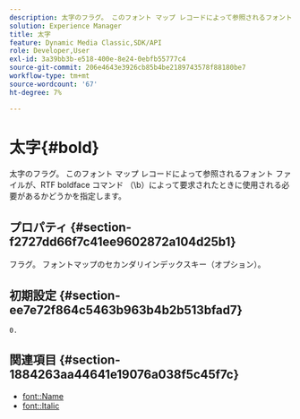 ```yaml
---
description: 太字のフラグ。 このフォント マップ レコードによって参照されるフォント ファイルが、RTF boldface コマンド （b）によって要求されたときに使用される必要があるかどうかを指定します。
solution: Experience Manager
title: 太字
feature: Dynamic Media Classic,SDK/API
role: Developer,User
exl-id: 3a39bb3b-e518-400e-8e24-0ebfb55777c4
source-git-commit: 206e4643e3926cb85b4be2189743578f88180be7
workflow-type: tm+mt
source-wordcount: '67'
ht-degree: 7%

---
```


# 太字{#bold}

太字のフラグ。 このフォント マップ レコードによって参照されるフォント ファイルが、RTF boldface コマンド （\b）によって要求されたときに使用される必要があるかどうかを指定します。

## プロパティ {#section-f2727dd66f7c41ee9602872a104d25b1}

フラグ。 フォントマップのセカンダリインデックスキー（オプション）。

## 初期設定 {#section-ee7e72f864c5463b963b4b2b513bfad7}

`0.`

## 関連項目 {#section-1884263aa44641e19076a038f5c45f7c}

* [font::Name](r-name-font.md#reference_C55889877DC54AABB60734DCDE86EE76)
* [font::Italic](../../../../../is-api/image-catalog/image-serving-api-ref/c-image-catalog-reference/c-font-map-reference/r-italic-font.md#reference-dc04a532b34a41af81b0b9644acfaad6)
